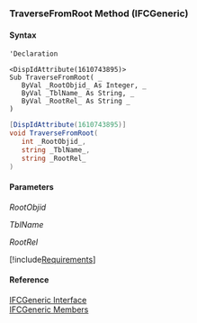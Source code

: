 ﻿### TraverseFromRoot Method (IFCGeneric)

#### Syntax

```vbnet
'Declaration

<DispIdAttribute(1610743895)>
Sub TraverseFromRoot( _
   ByVal _RootObjid_ As Integer, _
   ByVal _TblName_ As String, _
   ByVal _RootRel_ As String _
) 
```

```csharp
[DispIdAttribute(1610743895)]
void TraverseFromRoot( 
   int _RootObjid_,
   string _TblName_,
   string _RootRel_
)
```

#### Parameters

_RootObjid_

_TblName_

_RootRel_

[!include[Requirements](../partials/requirements.md)]

#### Reference

[IFCGeneric Interface](FChoice.Foundation.Clarify.Compatibility~FChoice.Foundation.Clarify.Compatibility.IFCGeneric.md)  
[IFCGeneric Members](FChoice.Foundation.Clarify.Compatibility~FChoice.Foundation.Clarify.Compatibility.IFCGeneric_members.md)